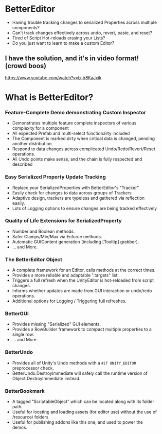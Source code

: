 # BetterEditor
- Having trouble tracking changes to serialized Properties across multiple components?
- Can't track changes effectively across undo, revert, paste, and reset?
- Tired of Script Hot-reloads erasing your Lists?
- Do you just want to learn to make a custom Editor?

## I have the solution, and it's in video format! (crowd boos)
https://www.youtube.com/watch?v=b-ir8KaJxik

# What is BetterEditor?

### Feature-Complete Demo demonstrating Custom Inspector
- Demonstrates multiple feature complete inspectors of various complexity for a component
- All expected Prefab and multi-select functionality included
- The Component is marked dirty when critical data is changed, pending another distribution
- Respond to data changes across complicated Undo/Redo/Revert/Reset operations.
- All Undo points make sense, and the chain is fully respected and described

### Easy Serialized Property Update Tracking
- Replace your SerializedProperties with BetterEditor's "Tracker"
- Easily check for changes to data across groups of Trackers
- Adaptive design, trackers are typeless and gathered via reflection easily.
- Lots of Logging options to ensure changes are being tracked effectively

### Quality of Life Extensions for SerializedProperty
- Number and Boolean methods.
- Safer Clamps/Min/Max via Enforce methods.
- Automatic GUIContent generation (including [Tooltip] grabber).
- ... and More.
  
### The BetterEditor Object
- A complete framework for an Editor, calls methods at the correct times.
- Provides a more reliable and adaptable ".targets" list.
- Triggers a full refresh when the UnityEditor is hot-reloaded from script changes.
- Informs whether updates are made from GUI interaction or undo/redo operations.
- Additional options for Logging / Triggering full refreshes.

### BetterGUI
- Provides missing "Serialized" GUI elements.
- Provides a RowBuilder framework to compact multiple properties to a single row.
- ... and More.

### BetterUndo
- Provides all of Unity's Undo methods with a `#if UNITY_EDITOR` preprocessor check.
- BetterUndo.DestroyImmediate will safely call the runtime version of Object.DestroyImmediate instead.

### BetterBookmark
- A tagged "ScriptableObject" which can be located along with its folder path.
- Useful for locating and loading assets (for editor use) without the use of /resource/ folders.
- Useful for publishing addons like this one, and used to power the demos.
